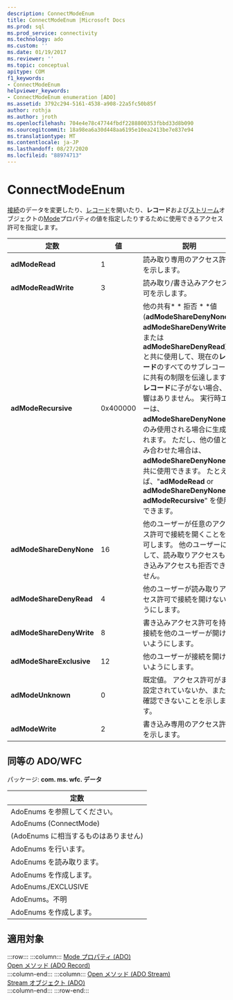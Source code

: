 ```yaml
---
description: ConnectModeEnum
title: ConnectModeEnum |Microsoft Docs
ms.prod: sql
ms.prod_service: connectivity
ms.technology: ado
ms.custom: ''
ms.date: 01/19/2017
ms.reviewer: ''
ms.topic: conceptual
apitype: COM
f1_keywords:
- ConnectModeEnum
helpviewer_keywords:
- ConnectModeEnum enumeration [ADO]
ms.assetid: 3792c294-5161-4538-a908-22a5fc50b85f
author: rothja
ms.author: jroth
ms.openlocfilehash: 704e4e78c47744fbdf2288800353fbbd33d8b090
ms.sourcegitcommit: 18a98ea6a30d448aa6195e10ea2413be7e837e94
ms.translationtype: MT
ms.contentlocale: ja-JP
ms.lasthandoff: 08/27/2020
ms.locfileid: "88974713"
---
```

# <a name="connectmodeenum"></a>ConnectModeEnum
[接続](./connection-object-ado.md)のデータを変更したり、[レコード](./record-object-ado.md)を開いたり、**レコード**および[ストリーム](./stream-object-ado.md)オブジェクトの[Mode](./mode-property-ado.md)プロパティの値を指定したりするために使用できるアクセス許可を指定します。  
  
|定数|値|説明|  
|--------------|-----------|-----------------|  
|**adModeRead**|1|読み取り専用のアクセス許可を示します。|  
|**adModeReadWrite**|3|読み取り/書き込みアクセス許可を示します。|  
|**adModeRecursive**|0x400000|他の共有* \* 拒否 \* *値 (**adModeShareDenyNone**、 **adModeShareDenyWrite**、または**adModeShareDenyRead**) と共に使用して、現在の**レコード**のすべてのサブレコードに共有の制限を伝達します。 **レコード**に子がない場合、影響はありません。 実行時エラーは、 **adModeShareDenyNone** でのみ使用される場合に生成されます。 ただし、他の値と組み合わせた場合は、 **adModeShareDenyNone** と共に使用できます。 たとえば、"**adModeRead** or **adModeShareDenyNone** or **adModeRecursive**" を使用できます。|  
|**adModeShareDenyNone**|16|他のユーザーが任意のアクセス許可で接続を開くことを許可します。 他のユーザーに対して、読み取りアクセスも書き込みアクセスも拒否できません。|  
|**adModeShareDenyRead**|4|他のユーザーが読み取りアクセス許可で接続を開けないようにします。|  
|**adModeShareDenyWrite**|8|書き込みアクセス許可を持つ接続を他のユーザーが開けないようにします。|  
|**adModeShareExclusive**|12|他のユーザーが接続を開けないようにします。|  
|**adModeUnknown**|0|既定値。 アクセス許可がまだ設定されていないか、または確認できないことを示します。|  
|**adModeWrite**|2|書き込み専用のアクセス許可を示します。|  
  
## <a name="adowfc-equivalent"></a>同等の ADO/WFC  
 パッケージ: **com. ms. wfc. データ**  
  
|定数|  
|--------------|  
|AdoEnums を参照してください。|  
|AdoEnums (ConnectMode)|  
|(AdoEnums に相当するものはありません)|  
|AdoEnums を行います。|  
|AdoEnums を読み取ります。|  
|AdoEnums を作成します。|  
|AdoEnums./EXCLUSIVE|  
|AdoEnums。不明|  
|AdoEnums を作成します。|  
  
## <a name="applies-to"></a>適用対象  

:::row:::
    :::column:::
        [Mode プロパティ (ADO)](./mode-property-ado.md)  
        [Open メソッド (ADO Record)](./open-method-ado-record.md)  
    :::column-end:::
    :::column:::
        [Open メソッド (ADO Stream)](./open-method-ado-stream.md)  
        [Stream オブジェクト (ADO)](./stream-object-ado.md)  
    :::column-end:::
:::row-end:::